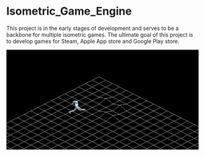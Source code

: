 # Isometric_Game_Engine
This project is in the early stages of development and serves to be a backbone for multiple isometric games. The ultimate goal of this project is to develop games for Steam, Apple App store and Google Play store.

![alt text](https://github.com/jjlehner/Isometric_Game_Engine/blob/master/demos/ad.png)
